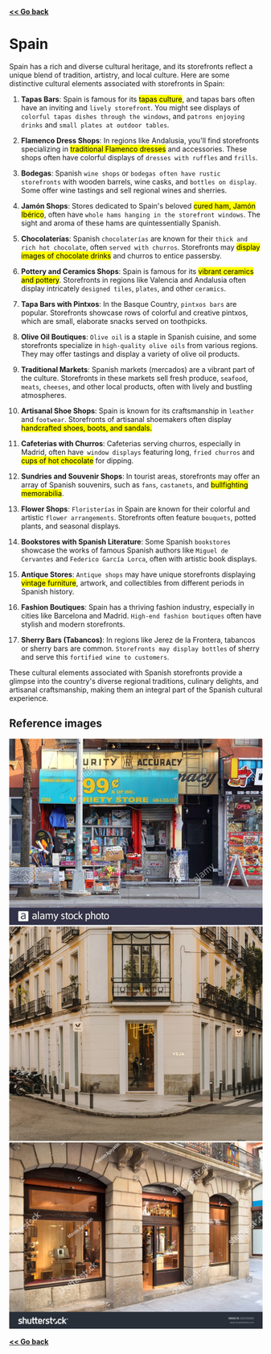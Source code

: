 [**<< Go back**](../../Task%20flow.md)

# Spain
Spain has a rich and diverse cultural heritage, and its storefronts reflect a unique blend of tradition, artistry, and local culture. Here are some distinctive cultural elements associated with storefronts in Spain:

1. **Tapas Bars**: Spain is famous for its <mark>tapas culture</mark>, and tapas bars often have an inviting and `lively storefront`. You might see displays of `colorful tapas dishes through the windows`, and `patrons enjoying drinks` and `small plates at outdoor tables`.

2. **Flamenco Dress Shops**: In regions like Andalusia, you'll find storefronts specializing in <mark>traditional Flamenco dresses</mark> and accessories. These shops often have colorful displays of `dresses with ruffles` and `frills`.

3. **Bodegas**: Spanish `wine shops` or `bodegas often have rustic storefronts` with wooden barrels, wine casks, and `bottles on display`. Some offer wine tastings and sell regional wines and sherries.

4. **Jamón Shops**: Stores dedicated to Spain's beloved <mark>cured ham, Jamón Ibérico</mark>, often have `whole hams hanging in the storefront windows`. The sight and aroma of these hams are quintessentially Spanish.

5. **Chocolaterías**: Spanish `chocolaterías` are known for their `thick and rich hot chocolate`, often `served with churros`. Storefronts may <mark>display images of chocolate drinks</mark> and churros to entice passersby.

6. **Pottery and Ceramics Shops**: Spain is famous for its <mark>vibrant ceramics and pottery</mark>. Storefronts in regions like Valencia and Andalusia often display intricately `designed tiles`, `plates`, and other `ceramics`.

7. **Tapa Bars with Pintxos**: In the Basque Country, `pintxos bars` are popular. Storefronts showcase rows of colorful and creative pintxos, which are small, elaborate snacks served on toothpicks.

8. **Olive Oil Boutiques**: `Olive oil` is a staple in Spanish cuisine, and some storefronts specialize in `high-quality olive oils` from various regions. They may offer tastings and display a variety of olive oil products.

9. **Traditional Markets**: Spanish markets (mercados) are a vibrant part of the culture. Storefronts in these markets sell fresh produce, `seafood`, `meats`, `cheeses`, and other local products, often with lively and bustling atmospheres.

10. **Artisanal Shoe Shops**: Spain is known for its craftsmanship in `leather` and `footwear`. Storefronts of artisanal shoemakers often display <mark>handcrafted shoes, boots, and sandals.</mark>

11. **Cafeterias with Churros**: Cafeterias serving churros, especially in Madrid, often have` window displays` featuring long, `fried churros` and <mark>cups of hot chocolate</mark> for dipping.

12. **Sundries and Souvenir Shops**: In tourist areas, storefronts may offer an array of Spanish souvenirs, such as `fans`, `castanets`, and <mark>bullfighting memorabilia</mark>.

13. **Flower Shops**: `Floristerías` in Spain are known for their colorful and artistic `flower arrangements`. Storefronts often feature `bouquets`, potted plants, and seasonal displays.

14. **Bookstores with Spanish Literature**: Some Spanish `bookstores` showcase the works of famous Spanish authors like `Miguel de Cervantes` and `Federico García Lorca`, often with artistic book displays.

15. **Antique Stores**: `Antique shops` may have unique storefronts displaying <mark>vintage furniture</mark>, artwork, and collectibles from different periods in Spanish history.

16. **Fashion Boutiques**: Spain has a thriving fashion industry, especially in cities like Barcelona and Madrid. `High-end fashion boutiques` often have stylish and modern storefronts.

17. **Sherry Bars (Tabancos)**: In regions like Jerez de la Frontera, tabancos or sherry bars are common. `Storefronts may display bottles` of sherry and serve this `fortified wine to customers`.

These cultural elements associated with Spanish storefronts provide a glimpse into the country's diverse regional traditions, culinary delights, and artisanal craftsmanship, making them an integral part of the Spanish cultural experience.

## Reference images
![Alt text](58a262d60cc6e4ffc237892a7733626d.jpg)
![Alt text](IMAGE_MADRID.png)
![Alt text](stock-photo-barcelona-spain-june-storefront-of-limited-edition-sneakers-shop-in-vintage-style-of-269256569.jpg)

[**<< Go back**](../../Task%20flow.md)